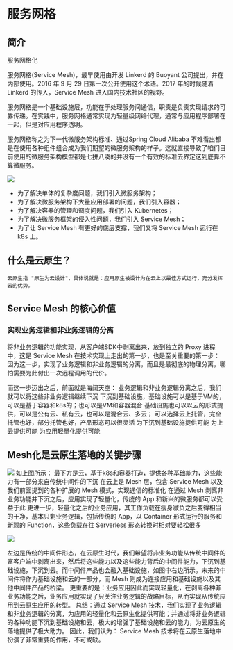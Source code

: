 # 服务网格

## 简介
服务网格化

服务网格(Service Mesh)，最早使用由开发 Linkerd 的 Buoyant 公司提出，并在内部使用。2016 年 9 月 29 日第一次公开使用这个术语。2017 年的时候随着 Linkerd 的传入，Service Mesh 进入国内技术社区的视野。

服务网格是一个基础设施层，功能在于处理服务间通信，职责是负责实现请求的可靠传递。在实践中，服务网格通常实现为轻量级网络代理，通常与应用程序部署在一起，但是对应用程序透明。

服务网格称之为下一代微服务架构标准、通过Spring Cloud Alibaba 不难看出都是在使用各种组件组合成为我们期望的微服务架构的样子。这就直接导致了咱们目前使用的微服务架构模型都是七拼八凑的并没有一个有效的标准去界定这到底算不算微服务。

![](https://antcloud-cnhz02-athomeweb-01.oss-cn-hzfinance.aliyuncs.com/image/2019-06-13/3dadf8e4-b2bb-40e6-86f9-be3890179998.png)
- 为了解决单体的复杂度问题，我们引入微服务架构；
- 为了解决微服务架构下大量应用部署的问题，我们引入容器；
- 为了解决容器的管理和调度问题，我们引入 Kubernetes；
- 为了解决微服务框架的侵入性问题，我们引入 Service Mesh；
- 为了让 Service Mesh 有更好的底层支撑，我们又将 Service Mesh 运行在 k8s 上。

## 什么是云原生？
    云原生指 "原生为云设计"，具体说就是：应用原生被设计为在云上以最佳方式运行，充分发挥云的优势。
    
    
## Service Mesh 的核心价值

### 实现业务逻辑和非业务逻辑的分离
将非业务逻辑的功能实现，从客户端SDK中剥离出来，放到独立的 Proxy 进程中，这是 Service Mesh 在技术实现上走出的第一步，也是至关重要的第一步：因为这一步，实现了业务逻辑和非业务逻辑的分离，而且是最彻底的物理分离，哪怕需要为此付出一次远程调用的代价。

而这一步迈出之后，前面就是海阔天空：
业务逻辑和非业务逻辑分离之后，我们就可以将这些非业务逻辑继续下沉
下沉到基础设施，基础设施可以是基于VM的，可以是基于容器和k8s的；也可以是VM和容器混合
基础设施也可以以云的形式提供，可以是公有云、私有云，也可以是混合云、多云；
可以选择云上托管，完全托管也好，部分托管也好，产品形态可以很灵活
为下沉到基础设施提供可能
为上云提供可能
为应用轻量化提供可能
    
## Mesh化是云原生落地的关键步骤
![](https://antcloud-cnhz02-athomeweb-01.oss-cn-hzfinance.aliyuncs.com/image/2019-06-13/11cd626b-05fc-4c8d-aeae-45d438e0906b.png)
      如上图所示：
      最下方是云，基于k8s和容器打造，提供各种基础能力，这些能力有一部分来自传统中间件的下沉
      在云上是 Mesh 层，包含 Service Mesh 以及我们前面提到的各种扩展的 Mesh 模式，实现通信的标准化
      在通过 Mesh 剥离非业务功能并下沉之后，应用实现了轻量化，传统的 App 和新兴的微服务都可以受益于此
      更进一步，轻量化之后的业务应用，其工作负载在瘦身减负之后变得相当的干净，基本只剩业务逻辑，包括传统的 App，以 Container 形式运行的服务和新颖的 Function，这些负载在往 Serverless 形态转换时相对要轻松很多
        
        
![](https://antcloud-cnhz02-athomeweb-01.oss-cn-hzfinance.aliyuncs.com/image/2019-06-13/5de6141c-8d65-4953-b2da-05def5c028a1.png)

左边是传统的中间件形态，在云原生时代，我们希望将非业务功能从传统中间件的富客户端中剥离出来，然后将这些能力以及这些能力背后的中间件能力，下沉到基础设施，下沉到云。而中间件产品也会融入基础设施，如图中右边所示。未来的中间件将作为基础设施和云的一部分，而 Mesh 则成为连接应用和基础设施以及其他中间件产品的桥梁。
更重要的是：业务应用因此而实现轻量化，在剥离各种非业务功能之后，业务应用就实现了只关注业务逻辑的战略目标，从而实现从传统应用到云原生应用的转型。
总结：通过 Service Mesh 技术，我们实现了业务逻辑和非业务逻辑的分离，为应用的轻量化和云原生化提供可能；并通过将非业务逻辑的各种功能下沉到基础设施和云，极大的增强了基础设施和云的能力，为云原生的落地提供了极大助力。
因此，我们认为： Service Mesh 技术将在云原生落地中扮演了非常重要的作用，不可或缺。
